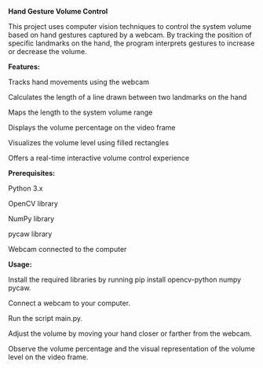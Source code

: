 
**Hand Gesture Volume Control**

This project uses computer vision techniques to control the system volume based on hand gestures captured by a webcam. 
By tracking the position of specific landmarks on the hand, the program interprets gestures to increase or decrease the volume.

**Features:**

Tracks hand movements using the webcam

Calculates the length of a line drawn between two landmarks on the hand

Maps the length to the system volume range

Displays the volume percentage on the video frame

Visualizes the volume level using filled rectangles

Offers a real-time interactive volume control experience


**Prerequisites:**

Python 3.x

OpenCV library

NumPy library

pycaw library

Webcam connected to the computer

**Usage:**

Install the required libraries by running pip install opencv-python numpy pycaw.

Connect a webcam to your computer.

Run the script main.py.

Adjust the volume by moving your hand closer or farther from the webcam.

Observe the volume percentage and the visual representation of the volume level on the video frame.

